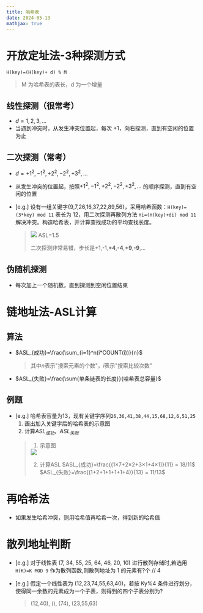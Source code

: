 ```yaml
---
title: 哈希表
date: 2024-05-13
mathjax: true
---
```


# 开放定址法-3种探测方式
`H(key)=(H(key)+ d) % M`
> M 为哈希表的表长，d 为一个增量

<!--more-->

## 线性探测（很常考）
- $d=1, 2, 3, ...$
- 当遇到冲突时，从发生冲突位置起，每次 +1，向右探测，直到有空闲的位置为止

## 二次探测（常考）
- $d=+1^2, -1^2, +2^2, -2^2, +3^2, ...$
- 从发生冲突的位置起，按照$+1^2, -1^2, +2^2, -2^2, +3^2, ...$ 的顺序探测，直到有空闲的位置

- [e.g.] 设有一组关键字{9,7,26,16,37,22,89,56}，采用哈希函数：`H(key)=(3*key) mod 11`  表长为 12，用二次探测再散列方法 `Hi=(H(key)+di) mod 11` 解决冲突。构造哈希表，并计算查找成功的平均查找长度。
    > <img src="/img/hash2.png">
    > ASL=1.5
    > 
    > 二次探测非常易错，步长是+1,-1,**+4**,**-4**,**+9**,**-9**,...

## 伪随机探测
- 每次加上一个随机数，直到探测到空闲位置结束


# 链地址法-ASL计算
## 算法
- $ASL_{成功}=\frac{\sum_{i=1}^n(i*COUNT(i))}{n}$
    > 其中$n$表示"搜索元素的个数"，$i$表示"搜索比较次数"
- $ASL_{失败}=\frac{\sum{单条链表的长度}}{哈希表总容量}$

## 例题
- [e.g.] 哈希表容量为13，现有关键字序列`26,36,41,38,44,15,68,12,6,51,25`
    1. 画出加入关键字后的哈希表的示意图
    2. 计算$ASL_{成功}$，$ASL_{失败}$
    > 1. 示意图
    > <img src="/img/hash.png">
    > 
    > 2. 计算ASL
    > $ASL_{成功}=\frac{(1×7+2×2+3×1+4×1)}{11} = 18/11$
    > $ASL_{失败}=\frac{(1+2+1+1+1+1+4)}{13} = 11/13$


# 再哈希法
- 如果发生哈希冲突，则用哈希值再哈希一次，得到新的哈希值

# 散列地址判断
- [e.g.] 对于线性表 (7, 34, 55, 25, 64, 46, 20, 10) 进行散列存储时,若选用 `H(K)=K MOD 9` 作为散列函数,则散列地址为 1 的元素有?个
// 4

- [e.g.] 假定一个线性表为 (12,23,74,55,63,40)，若按 Ky%4 条件进行划分，使得同一余数的元素成为一个子表，则得到的四个子表分别为?
    > (12,40), (), (74), (23,55,63)


